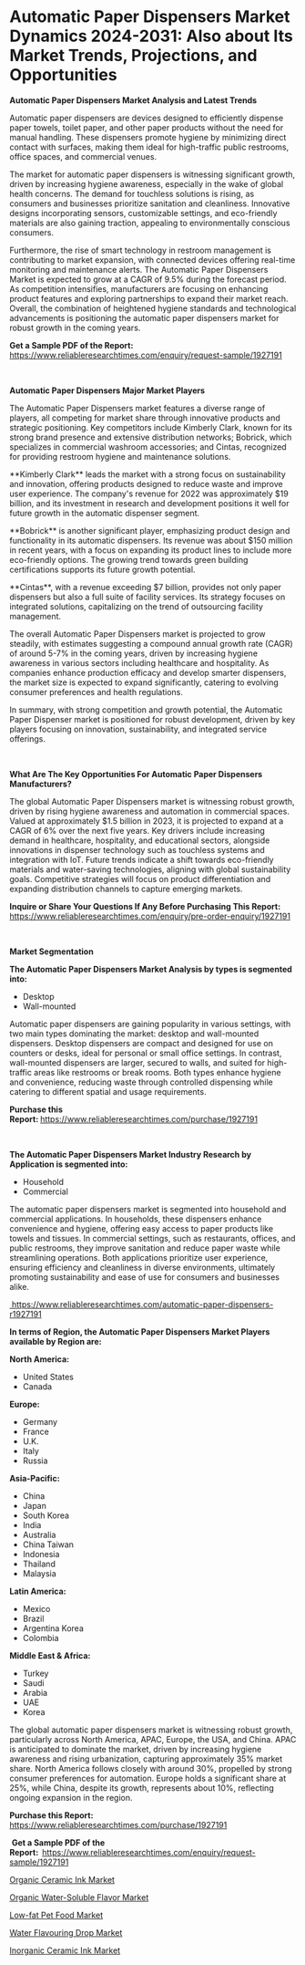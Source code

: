 <p><h1>Automatic Paper Dispensers Market Dynamics 2024-2031: Also about Its Market Trends, Projections, and Opportunities</h1></p><p><strong>Automatic Paper Dispensers Market Analysis and Latest Trends</strong></p>
<p><p>Automatic paper dispensers are devices designed to efficiently dispense paper towels, toilet paper, and other paper products without the need for manual handling. These dispensers promote hygiene by minimizing direct contact with surfaces, making them ideal for high-traffic public restrooms, office spaces, and commercial venues. </p><p>The market for automatic paper dispensers is witnessing significant growth, driven by increasing hygiene awareness, especially in the wake of global health concerns. The demand for touchless solutions is rising, as consumers and businesses prioritize sanitation and cleanliness. Innovative designs incorporating sensors, customizable settings, and eco-friendly materials are also gaining traction, appealing to environmentally conscious consumers.</p><p>Furthermore, the rise of smart technology in restroom management is contributing to market expansion, with connected devices offering real-time monitoring and maintenance alerts. The Automatic Paper Dispensers Market is expected to grow at a CAGR of 9.5% during the forecast period. As competition intensifies, manufacturers are focusing on enhancing product features and exploring partnerships to expand their market reach. Overall, the combination of heightened hygiene standards and technological advancements is positioning the automatic paper dispensers market for robust growth in the coming years.</p></p>
<p><strong>Get a Sample PDF of the Report:&nbsp;</strong> <a href="https://www.reliableresearchtimes.com/enquiry/request-sample/1927191?utm_campaign=1593&utm_medium=2&utm_source=Github&utm_content=ia&utm_term=25102024&utm_id=automatic-paper-dispensers">https://www.reliableresearchtimes.com/enquiry/request-sample/1927191</a></p>
<p>&nbsp;</p>
<p><strong>Automatic Paper Dispensers Major Market Players</strong></p>
<p><p>The Automatic Paper Dispensers market features a diverse range of players, all competing for market share through innovative products and strategic positioning. Key competitors include Kimberly Clark, known for its strong brand presence and extensive distribution networks; Bobrick, which specializes in commercial washroom accessories; and Cintas, recognized for providing restroom hygiene and maintenance solutions.</p><p>**Kimberly Clark** leads the market with a strong focus on sustainability and innovation, offering products designed to reduce waste and improve user experience. The company's revenue for 2022 was approximately $19 billion, and its investment in research and development positions it well for future growth in the automatic dispenser segment.</p><p>**Bobrick** is another significant player, emphasizing product design and functionality in its automatic dispensers. Its revenue was about $150 million in recent years, with a focus on expanding its product lines to include more eco-friendly options. The growing trend towards green building certifications supports its future growth potential.</p><p>**Cintas**, with a revenue exceeding $7 billion, provides not only paper dispensers but also a full suite of facility services. Its strategy focuses on integrated solutions, capitalizing on the trend of outsourcing facility management.</p><p>The overall Automatic Paper Dispensers market is projected to grow steadily, with estimates suggesting a compound annual growth rate (CAGR) of around 5-7% in the coming years, driven by increasing hygiene awareness in various sectors including healthcare and hospitality. As companies enhance production efficacy and develop smarter dispensers, the market size is expected to expand significantly, catering to evolving consumer preferences and health regulations. </p><p>In summary, with strong competition and growth potential, the Automatic Paper Dispenser market is positioned for robust development, driven by key players focusing on innovation, sustainability, and integrated service offerings.</p></p>
<p>&nbsp;</p>
<p><strong>What Are The Key Opportunities For Automatic Paper Dispensers Manufacturers?</strong></p>
<p><p>The global Automatic Paper Dispensers market is witnessing robust growth, driven by rising hygiene awareness and automation in commercial spaces. Valued at approximately $1.5 billion in 2023, it is projected to expand at a CAGR of 6% over the next five years. Key drivers include increasing demand in healthcare, hospitality, and educational sectors, alongside innovations in dispenser technology such as touchless systems and integration with IoT. Future trends indicate a shift towards eco-friendly materials and water-saving technologies, aligning with global sustainability goals. Competitive strategies will focus on product differentiation and expanding distribution channels to capture emerging markets.</p></p>
<p><strong>Inquire or Share Your Questions If Any Before Purchasing This Report:</strong> <a href="https://www.reliableresearchtimes.com/enquiry/pre-order-enquiry/1927191?utm_campaign=1593&utm_medium=2&utm_source=Github&utm_content=ia&utm_term=25102024&utm_id=automatic-paper-dispensers">https://www.reliableresearchtimes.com/enquiry/pre-order-enquiry/1927191</a></p>
<p>&nbsp;</p>
<p><strong>Market Segmentation</strong></p>
<p><strong>The Automatic Paper Dispensers Market Analysis by types is segmented into:</strong></p>
<p><ul><li>Desktop</li><li>Wall-mounted</li></ul></p>
<p><p>Automatic paper dispensers are gaining popularity in various settings, with two main types dominating the market: desktop and wall-mounted dispensers. Desktop dispensers are compact and designed for use on counters or desks, ideal for personal or small office settings. In contrast, wall-mounted dispensers are larger, secured to walls, and suited for high-traffic areas like restrooms or break rooms. Both types enhance hygiene and convenience, reducing waste through controlled dispensing while catering to different spatial and usage requirements.</p></p>
<p><strong>Purchase this Report:&nbsp;</strong><a href="https://www.reliableresearchtimes.com/purchase/1927191?utm_campaign=1593&utm_medium=2&utm_source=Github&utm_content=ia&utm_term=25102024&utm_id=automatic-paper-dispensers">https://www.reliableresearchtimes.com/purchase/1927191</a></p>
<p>&nbsp;</p>
<p><strong>The Automatic Paper Dispensers Market Industry Research by Application is segmented into:</strong></p>
<p><ul><li>Household</li><li>Commercial</li></ul></p>
<p><p>The automatic paper dispensers market is segmented into household and commercial applications. In households, these dispensers enhance convenience and hygiene, offering easy access to paper products like towels and tissues. In commercial settings, such as restaurants, offices, and public restrooms, they improve sanitation and reduce paper waste while streamlining operations. Both applications prioritize user experience, ensuring efficiency and cleanliness in diverse environments, ultimately promoting sustainability and ease of use for consumers and businesses alike.</p></p>
<p><a href="https://www.reliableresearchtimes.com/automatic-paper-dispensers-r1927191?utm_campaign=1593&utm_medium=2&utm_source=Github&utm_content=ia&utm_term=25102024&utm_id=automatic-paper-dispensers">&nbsp;https://www.reliableresearchtimes.com/automatic-paper-dispensers-r1927191</a></p>
<p><strong>In terms of Region, the Automatic Paper Dispensers Market Players available by Region are:</strong></p>
<p>
    <p> <strong> North America: </strong>
        <ul>
            <li>United States</li>
            <li>Canada</li>
        </ul>
        </p> 
    <p> <strong> Europe: </strong>
        <ul>
            <li>Germany</li>
            <li>France</li>
            <li>U.K.</li>
            <li>Italy</li>
            <li>Russia</li>
        </ul>
        </p> 
    <p> <strong> Asia-Pacific: </strong>
        <ul>
            <li>China</li>
            <li>Japan</li>
            <li>South Korea</li>
            <li>India</li>
            <li>Australia</li>
            <li>China Taiwan</li>
            <li>Indonesia</li>
            <li>Thailand</li>
            <li>Malaysia</li>
        </ul>
        </p> 
    <p> <strong> Latin America: </strong>
        <ul>
            <li>Mexico</li>
            <li>Brazil</li>
            <li>Argentina Korea</li>
            <li>Colombia</li>
        </ul>
        </p> 
    <p> <strong> Middle East & Africa: </strong>
        <ul>
            <li>Turkey</li>
            <li>Saudi</li>
            <li>Arabia</li>
            <li>UAE</li>
            <li>Korea</li>
        </ul>
    </p>
    </p>
<p><p>The global automatic paper dispensers market is witnessing robust growth, particularly across North America, APAC, Europe, the USA, and China. APAC is anticipated to dominate the market, driven by increasing hygiene awareness and rising urbanization, capturing approximately 35% market share. North America follows closely with around 30%, propelled by strong consumer preferences for automation. Europe holds a significant share at 25%, while China, despite its growth, represents about 10%, reflecting ongoing expansion in the region.</p></p>
<p><strong>Purchase this Report: </strong><a href="https://www.reliableresearchtimes.com/purchase/1927191?utm_campaign=1593&utm_medium=2&utm_source=Github&utm_content=ia&utm_term=25102024&utm_id=automatic-paper-dispensers">https://www.reliableresearchtimes.com/purchase/1927191</a></p>
<p>&nbsp;<strong>Get a Sample PDF of the Report:&nbsp;&nbsp;</strong><a href="https://www.reliableresearchtimes.com/enquiry/request-sample/1927191?utm_campaign=1593&utm_medium=2&utm_source=Github&utm_content=ia&utm_term=25102024&utm_id=automatic-paper-dispensers">https://www.reliableresearchtimes.com/enquiry/request-sample/1927191</a></p>
<p><strong></strong></p>
<p><p><a href="https://www.linkedin.com/pulse/global-organic-ceramic-ink-nexus-sector-confluences-xeluc?utm_campaign=1593&utm_medium=2&utm_source=Github&utm_content=ia&utm_term=25102024&utm_id=automatic-paper-dispensers">Organic Ceramic Ink Market</a></p><p><a href="https://www.linkedin.com/pulse/decoding-organic-water-soluble-flavor-industry-dynamics-fpvnc?utm_campaign=1593&utm_medium=2&utm_source=Github&utm_content=ia&utm_term=25102024&utm_id=automatic-paper-dispensers">Organic Water-Soluble Flavor Market</a></p><p><a href="https://www.linkedin.com/pulse/low-fat-pet-food-industry-insights-report-analyzing-market-e8yxe?utm_campaign=1593&utm_medium=2&utm_source=Github&utm_content=ia&utm_term=25102024&utm_id=automatic-paper-dispensers">Low-fat Pet Food Market</a></p><p><a href="https://www.linkedin.com/pulse/water-flavouring-drop-sector-surge-131-growth-roadmap-2031-4oo9f?utm_campaign=1593&utm_medium=2&utm_source=Github&utm_content=ia&utm_term=25102024&utm_id=automatic-paper-dispensers">Water Flavouring Drop Market</a></p><p><a href="https://www.linkedin.com/pulse/inorganic-ceramic-ink-spectrum-usage-patterns-sector-uqsoc?utm_campaign=1593&utm_medium=2&utm_source=Github&utm_content=ia&utm_term=25102024&utm_id=automatic-paper-dispensers">Inorganic Ceramic Ink Market</a></p></p>